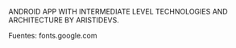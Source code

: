 ANDROID APP WITH INTERMEDIATE LEVEL TECHNOLOGIES AND ARCHITECTURE BY ARISTIDEVS.

Fuentes: fonts.google.com